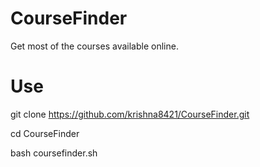 # CourseFinder
Get most of the courses available online.

# Use

git clone https://github.com/krishna8421/CourseFinder.git

cd CourseFinder

bash coursefinder.sh
